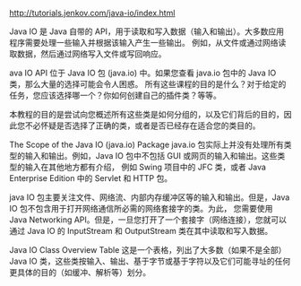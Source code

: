 http://tutorials.jenkov.com/java-io/index.html

Java IO 是 Java 自带的 API，用于读取和写入数据（输入和输出）。大多数应用程序需要处理一些输入并根据该输入产生一些输出。
例如，从文件或通过网络读取数据，然后通过网络写入文件或写回响应。

ava IO API 位于 Java IO 包 (java.io) 中。如果您查看 java.io 包中的 Java IO 类，那么大量的选择可能会令人困惑。
所有这些课程的目的是什么？对于给定的任务，您应该选择哪一个？你如何创建自己的插件类？等等。

本教程的目的是尝试向您概述所有这些类是如何分组的，以及它们背后的目的，因此您不必怀疑是否选择了正确的类，或者是否已经存在适合您的类目的。

The Scope of the Java IO (java.io) Package
java.io 包实际上并没有处理所有类型的输入和输出。例如，Java IO 包中不包括 GUI 或网页的输入和输出。这些类型的输入在其他地方都有介绍，
例如 Swing 项目中的 JFC 类，或者 Java Enterprise Edition 中的 Servlet 和 HTTP 包。

java IO 包主要关注文件、网络流、内部内存缓冲区等的输入和输出。但是，Java IO 包不包含用于打开网络通信所必需的网络套接字的类。为此，
您需要使用 Java Networking API。但是，一旦您打开了一个套接字（网络连接），您就可以通过 Java IO 的 InputStream 和 OutputStream 
类在其中读取和写入数据。


Java IO Class Overview Table
这是一个表格，列出了大多数（如果不是全部）Java IO 类，这些类按输入、输出、基于字节或基于字符以及它们可能寻址的任何更具体的目的（如缓冲、解析等）划分。
